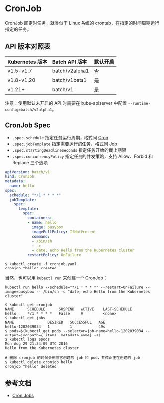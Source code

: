 # CronJob

CronJob 即定时任务，就类似于 Linux 系统的 crontab，在指定的时间周期运行指定的任务。

## API 版本对照表

| Kubernetes 版本 | Batch API 版本 | 默认开启 |
| :--- | :--- | :--- |
| v1.5-v1.7 | batch/v2alpha1 | 否 |
| v1.8-v1.20 | batch/v1beta1 | 是 |
| v1.21+    | batch/v1 | 是 |

注意：使用默认未开启的 API 时需要在 kube-apiserver 中配置 `--runtime-config=batch/v2alpha1`。

## CronJob Spec

* `.spec.schedule` 指定任务运行周期，格式同 [Cron](https://en.wikipedia.org/wiki/Cron)
* `.spec.jobTemplate` 指定需要运行的任务，格式同 [Job](job.md)
* `.spec.startingDeadlineSeconds` 指定任务开始的截止期限
* `.spec.concurrencyPolicy` 指定任务的并发策略，支持 Allow、Forbid 和 Replace 三个选项

```yaml
apiVersion: batch/v1
kind: CronJob
metadata:
  name: hello
spec:
  schedule: "*/1 * * * *"
  jobTemplate:
    spec:
      template:
        spec:
          containers:
          - name: hello
            image: busybox
            imagePullPolicy: IfNotPresent
            command:
            - /bin/sh
            - -c
            - date; echo Hello from the Kubernetes cluster
          restartPolicy: OnFailure
```

```text
$ kubectl create -f cronjob.yaml
cronjob "hello" created
```

当然，也可以用 `kubectl run` 来创建一个 CronJob：

```text
kubectl run hello --schedule="*/1 * * * *" --restart=OnFailure --image=busybox -- /bin/sh -c "date; echo Hello from the Kubernetes cluster"
```

```text
$ kubectl get cronjob
NAME      SCHEDULE      SUSPEND   ACTIVE    LAST-SCHEDULE
hello     */1 * * * *   False     0         <none>
$ kubectl get jobs
NAME               DESIRED   SUCCESSFUL   AGE
hello-1202039034   1         1            49s
$ pods=$(kubectl get pods --selector=job-name=hello-1202039034 --output=jsonpath={.items..metadata.name} -a)
$ kubectl logs $pods
Mon Aug 29 21:34:09 UTC 2016
Hello from the Kubernetes cluster

# 删除 cronjob 的时候会删除它创建的 job 和 pod，并停止正在创建的 job
$ kubectl delete cronjob hello
cronjob "hello" deleted
```

## 参考文档

* [Cron Jobs](https://kubernetes.io/docs/concepts/workloads/controllers/cron-jobs/)
